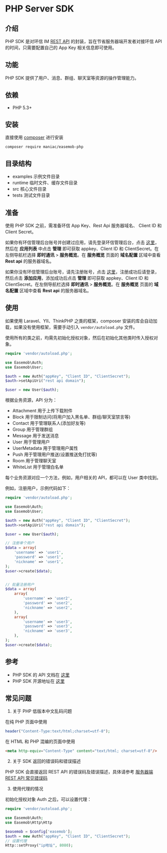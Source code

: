 # PHP Server SDK

<Toc />

## 介绍

PHP SDK 是对环信 IM [REST API](overview.html) 的封装，旨在节省服务器端开发者对接环信 API 的时间，只需要配置自己的 App Key 相关信息即可使用。

## 功能

PHP SDK 提供了用户、消息、群组、聊天室等资源的操作管理能力。

## 依赖

- PHP 5.3+

## 安装

直接使用 [composer](https://www.phpcomposer.com/) 进行安装

```shell
composer require maniac/easemob-php
```

## 目录结构

- examples 示例文件目录
- runtime 临时文件、缓存文件目录
- src 核心文件目录
- tests 测试文件目录

## 准备

使用 PHP SDK 之前，需准备环信 App Key、Rest Api 服务器域名、 Client ID 和 Client Secret。

如果你有环信管理后台账号并创建过应用，请先登录环信管理后台，点击 [这里](https://console.easemob.com/user/login)，然后在 **应用列表** 中点击 **管理** 即可获取 appkey、Client ID 和 ClientSecret。在左侧导航栏选择 **即时通讯** > **服务概览**。在 **服务概览** 页面的 **域名配置** 区域中查看 **Rest api** 的服务器域名。

如果你没有环信管理后台账号，请先注册账号，点击 [这里](https://console.easemob.com/user/register)，注册成功后请登录，然后点击 **添加应用**，添加成功后点击 **管理** 即可获取 appkey、Client ID 和 ClientSecret。在左侧导航栏选择 **即时通讯** > **服务概览**。在 **服务概览** 页面的 **域名配置** 区域中查看 **Rest api** 的服务器域名。

## 使用

如果使用 Laravel、YII、ThinkPHP 之类的框架，composer 安装的库会自动加载，如果没有使用框架，需要手动引入 `vendor/autoload.php` 文件。

使用所有的类之前，均需先初始化授权对象，然后在初始化其他类时传入授权对象。

```php
require 'vendor/autoload.php';

use Easemob\Auth;
use Easemob\User;

$auth = new Auth("appKey", "Client ID", "ClientSecret");
$auth->setApiUri("rest api domain");

$user = new User($auth);
```

根据业务资源，API 分为：

- Attachment 用于上传下载附件
- Block 用于限制访问(将用户加入黑名单、群组/聊天室禁言等)
- Contact 用于管理联系人(添加好友等)
- Group 用于管理群组
- Message 用于发送消息
- User 用于管理用户
- UserMetadata 用于管理用户属性
- Push 用于管理用户推送(设置推送免打扰等)
- Room 用于管理聊天室
- WhiteList 用于管理白名单

每个业务资源对应一个方法，例如，用户相关的 API，都可以在 User 类中找到。

例如，注册用户，示例代码如下：

```php
require 'vendor/autoload.php';

use Easemob\Auth;
use Easemob\User;

$auth = new Auth("appKey", "Client ID", "ClientSecret");
$auth->setApiUri("rest api domain");

$user = new User($auth);

// 注册单个用户
$data = array(
    'username' => 'user1',
    'password' => 'user1',
    'nickname' => 'user1',
);
$user->create($data);


// 批量注册用户
$data = array(
    array(
        'username' => 'user2',
        'password' => 'user2',
        'nickname' => 'user2',
    ),
    array(
        'username' => 'user3',
        'password' => 'user3',
        'nickname' => 'user3',
    ),
);
$user->create($data);
```

## 参考

- PHP SDK 的 API 文档在 [这里](https://easemob.github.io/im-php-server-sdk/annotated.html)
- PHP SDK 开源地址在 [这里](https://github.com/easemob/im-php-server-sdk)

## 常见问题

1. 关于 PHP 低版本中文乱码问题

在纯 PHP 页面中使用

```php
header("Content-Type:text/html;charset=utf-8");
```

在 HTML 和 PHP 混编的页面中使用

```html
<meta http-equiv="Content-Type" content="text/html; charset=utf-8"/>
```

2. 关于 SDK 返回的错误码和错误描述

PHP SDK 会直接返回 REST API 的错误码及错误描述，具体请参考 [服务器端 REST API 常见错误码](error.html)

3. 使用代理的情况

初始化授权对象 Auth 之后，可以设置代理：

```php
require 'vendor/autoload.php';

use Easemob\Auth;
use Easemob\Http\Http

$easemob = $config['easemob'];
$auth = new Auth("appKey", "Client ID", "ClientSecret");
// 设置代理
Http::setProxy("ip地址", 8080);
```
